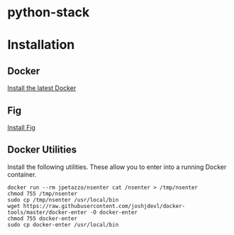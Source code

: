 python-stack
============

# Installation

## Docker

[Install the latest Docker](http://docs.docker.com/installation/)

## Fig

[Install Fig](http://www.fig.sh/install.html)

## Docker Utilities

Install the following utilities. These allow you to enter into a running Docker container.


    docker run --rm jpetazzo/nsenter cat /nsenter > /tmp/nsenter
    chmod 755 /tmp/nsenter
    sudo cp /tmp/nsenter /usr/local/bin
    wget https://raw.githubusercontent.com/joshjdevl/docker-tools/master/docker-enter -O docker-enter
    chmod 755 docker-enter
    sudo cp docker-enter /usr/local/bin

